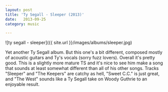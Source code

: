 ```yaml
---
layout: post
title: 'Ty Segall - Sleeper (2013)'
date:   2013-09-25
category: music

---
```

![ty segall - sleeper]({{ site.url }}/images/albums/sleeper.jpg)

Yet another Ty Segall album. But this one's a bit different, composed mostly of acoustic guitars and Ty's vocals (sorry fuzz lovers). Overall it's pretty good. This is a slightly more mature TS and it's nice to see him make a song that sounds at least somewhat different than all of his other songs. Tracks "Sleeper" and "The Keepers" are catchy as hell, "Sweet C.C." is just great, and "The West" sounds like a Ty Segall take on Woody Guthrie to an enjoyable result. 

<!-- [download](http://www.mediafire.com/?6zmjqoa85pxnlym) -->
